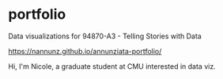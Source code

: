 # portfolio
Data visualizations for 94870-A3 - Telling Stories with Data



https://nannunz.github.io/annunziata-portfolio/

Hi, I'm Nicole, a graduate student at CMU interested in data viz.
